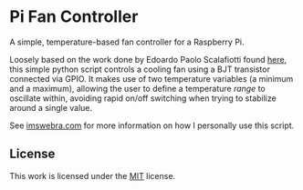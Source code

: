 # Pi Fan Controller
A simple, temperature-based fan controller for a Raspberry Pi.

Loosely based on the work done by Edoardo Paolo Scalafiotti found [here](https://hackernoon.com/how-to-control-a-fan-to-cool-the-cpu-of-your-raspberrypi-3313b6e7f92c), this simple python script controls a cooling fan using a BJT transistor connected via GPIO. It makes use of two temperature variables (a minimum and a maximum), allowing the user to define a temperature *range* to oscillate within, avoiding rapid on/off switching when trying to stabilize around a single value.

See [imswebra.com](https://www.imswebra.com/projects/pifancontroller/) for more information on how I personally use this script.

## License
This work is licensed under the [MIT](https://opensource.org/licenses/MIT) license.
